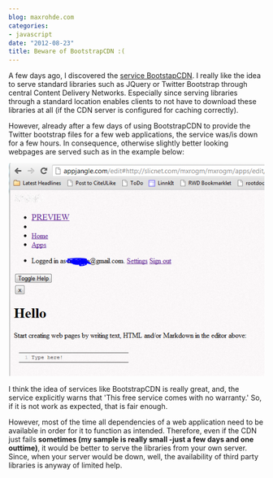 ```yaml
---
blog: maxrohde.com
categories:
- javascript
date: "2012-08-23"
title: Beware of BootstrapCDN :(
---
```


A few days ago, I discovered the [service BootstapCDN](https://twitter.com/mxro/status/235940607695130624). I really like the idea to serve standard libraries such as JQuery or Twitter Bootstrap through central Content Delivery Networks. Especially since serving libraries through a standard location enables clients to not have to download these libraries at all (if the CDN server is configured for caching correctly).

However, already after a few days of using BootstrapCDN to provide the Twitter bootstrap files for a few web applications, the service was/is down for a few hours. In consequence, otherwise slightly better looking webpages are served such as in the example below:

![](images/082312_0410_bewareofboo1.png)

I think the idea of services like BootstrapCDN is really great, and, the service explicitly warns that 'This free service comes with no warranty.' So, if it is not work as expected, that is fair enough.

However, most of the time all dependencies of a web application need to be available in order for it to function as intended. Therefore, even if the CDN just fails **sometimes (my sample is really small -just a few days and one outtime)**, it would be better to serve the libraries from your own server. Since, when your server would be down, well, the availability of third party libraries is anyway of limited help.
